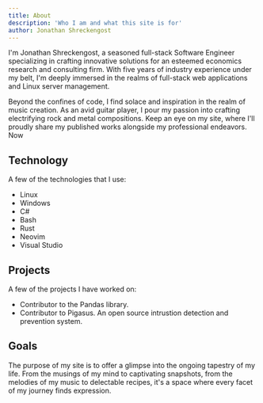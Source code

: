 ```yaml
---
title: About
description: 'Who I am and what this site is for'
author: Jonathan Shreckengost
---
```


I'm Jonathan Shreckengost, a seasoned full-stack Software Engineer specializing in crafting innovative solutions for an esteemed economics research and consulting firm. With five years of industry experience under my belt, I'm deeply immersed in the realms of full-stack web applications and Linux server management.

Beyond the confines of code, I find solace and inspiration in the realm of music creation. As an avid guitar player, I pour my passion into crafting electrifying rock and metal compositions. Keep an eye on my site, where I'll proudly share my published works alongside my professional endeavors.
Now

## Technology
A few of the technologies that I use:

* Linux
* Windows
* C#
* Bash
* Rust
* Neovim
* Visual Studio

## Projects
A few of the projects I have worked on:

* Contributor to the Pandas library.
* Contributor to Pigasus. An open source intrustion detection and prevention system.

## Goals

The purpose of my site is to offer a glimpse into the ongoing tapestry of my life. From the musings of my mind to captivating snapshots, from the melodies of my music to delectable recipes, it's a space where every facet of my journey finds expression.

